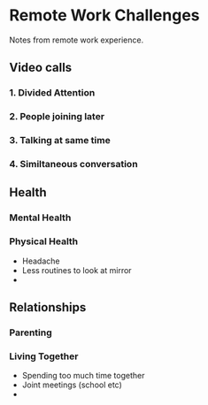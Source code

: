 # Remote Work Challenges

Notes from remote work experience.

## Video calls

### 1. Divided Attention

### 2. People joining later

### 3. Talking at same time

### 4. Similtaneous conversation

## Health

### Mental Health

### Physical Health

* Headache
* Less routines to look at mirror
* 

## Relationships

### Parenting

### Living Together

* Spending too much time together
* Joint meetings (school etc)
* 
